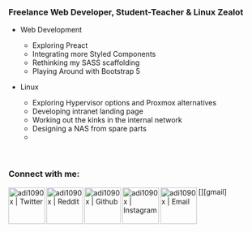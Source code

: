 <!-- List Of Websites-->
[twitter]: https://www.twitter.com/thomashighbaugh
[reddit]: https://www.reddit.com/user/ThomasLeonHighbaugh
[github]: https://www.github.com/Thomashighbaugh
[instagram]: https://www.instagram.com/thomashighbaugh/
[zoho]: mailto:thighbaugh@zoho.com
[bmac]: https://www.buymeacoffee.com/thomashighbaugh
[ko-fi]: https://ko-fi.com/thomashighbaugh
[paypal]: paypal.me/thomasleonhighbaugh
[patreon]: https://www.patreon.com/thomasleonhighbaugh


### Freelance Web Developer, Student-Teacher & Linux Zealot
- Web Development
  - Exploring Preact
  - Integrating more Styled Components
  - Rethinking my SASS scaffolding
  - Playing Around with Bootstrap 5 

- Linux 
  - Exploring Hypervisor options and Proxmox alternatives
  - Developing intranet landing page
  - Working out the kinks in the internal network
  - Designing a NAS from spare parts
  - 

<br />

### Connect with me:
[<img align="left" alt="adi1090x | Twitter" width="72px" src="https://image.flaticon.com/icons/svg/733/733579.svg" />][twitter]
[<img align="left" alt="adi1090x | Reddit" width="72px" src="https://image.flaticon.com/icons/svg/2111/2111589.svg" />][reddit]
[<img align="left" alt="adi1090x | Github" width="72px" src="https://image.flaticon.com/icons/svg/733/733553.svg" />][github]
[<img align="left" alt="adi1090x | Instagram" width="72px" src="https://image.flaticon.com/icons/svg/733/733558.svg" />][instagram]
[<img align="left" alt="adi1090x | Email" width="72px" src="https://image.flaticon.com/icons/svg/732/732200.svg" />][gmail]
